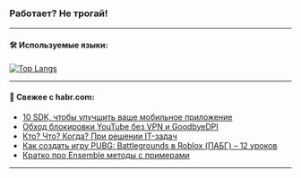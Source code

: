 ### Работает? Не трогай!

---
<!--
#### 🛠️ Technical stack:

![Java](https://img.shields.io/badge/Java-informational?logo=Oracle&style=flat&logoColor=white&color=FF4500)
![Kotlin](https://img.shields.io/badge/Kotlin-informational?logo=Kotlin&style=flat&logoColor=white&color=774D97)
![TS](https://img.shields.io/badge/TypeScript-informational?logo=typeScript&style=flat&logoColor=black&color=017acc)
![Python](https://img.shields.io/badge/Python-informational?logo=Python&style=flat&logoColor=black&color=ffdd54) <br>
![Spring](https://img.shields.io/badge/Spring-informational?logo=Spring&style=flat&logoColor=white&color=6DB33F) 
![SpringBoot](https://img.shields.io/badge/SpringBoot-informational?logo=SpringBoot&style=flat&logoColor=white&color=6DB33F)
![Nest](https://img.shields.io/badge/NestJS-informational?logo=NestJS&style=flat&logoColor=white&color=E0234E) 
![NodeJS](https://img.shields.io/badge/NodeJS-informational?logo=node.js&style=flat&logoColor=white&color=70A760)<br>
![PostgreSQL](https://img.shields.io/badge/PostgreSQL-informational?logo=PostgreSQL&style=flat&logoColor=white&color=DAA520)
![MongoDB](https://img.shields.io/badge/MongoDB-informational?logo=MongoDB&style=flat&logoColor=white&color=870000)
![Apache](https://img.shields.io/badge/Apache-informational?logo=apache&style=flat&logoColor=white&color=f74e28)

___ 
-->

#### 🛠️ Используемые языки:

[![Top Langs](https://github-readme-stats-u2qms2cxw-advtsettinggmailcoms-projects.vercel.app/api/top-langs/?username=zloylis&langs_count=10&hide_title=true&title_color=e6edf3&size_weight=0.5&count_weight=0.5&layout=compact&hide_progress=true&hide_border=true&theme=dracula)](https://github.com/zloylis)

<!---


####  :octocat:&nbsp;&nbsp; Статистика:

![GitHub stats](https://github-readme-stats-u2qms2cxw-advtsettinggmailcoms-projects.vercel.app/api?username=zloylis&show_icons=true&hide_border=true&theme=dracula&title_color=e6edf3&include_all_commits=true&count_private=true&hide_rank=false&hide_title=true&rank_icon=github)
-->
---

#### 💬 Свежее с habr.com:

<!-- BLOG-POST-LIST:START -->
- [10 SDK, чтобы улучшить ваше мобильное приложение](https://habr.com/ru/companies/exolve/articles/848128/?utm_source=habrahabr&utm_medium=rss&utm_campaign=848128)
- [Обход блокировки YouTube без VPN и GoodbyeDPI](https://habr.com/ru/articles/848096/?utm_source=habrahabr&utm_medium=rss&utm_campaign=848096)
- [Кто? Что? Когда? При решении IT-задач](https://habr.com/ru/articles/848070/?utm_source=habrahabr&utm_medium=rss&utm_campaign=848070)
- [Как создать игру PUBG: Battlegrounds в Roblox &lpar;ПАБГ&rpar; – 12 уроков](https://habr.com/ru/companies/pixel_study/articles/848062/?utm_source=habrahabr&utm_medium=rss&utm_campaign=848062)
- [Кратко про Ensemble методы с примерами](https://habr.com/ru/companies/otus/articles/846892/?utm_source=habrahabr&utm_medium=rss&utm_campaign=846892)
<!-- BLOG-POST-LIST:END -->

---
